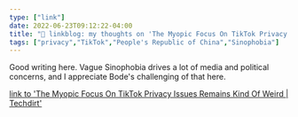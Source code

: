 ```yaml
---
type: ["link"]
date: 2022-06-23T09:12:22-04:00
title: "🔗 linkblog: my thoughts on 'The Myopic Focus On TikTok Privacy Issues Remains Kind Of Weird | Techdirt'"
tags: ["privacy","TikTok","People's Republic of China","Sinophobia"]
---
```

Good writing here. Vague Sinophobia drives a lot of media and political concerns, and I appreciate Bode's challenging of that here.
 

[link to 'The Myopic Focus On TikTok Privacy Issues Remains Kind Of Weird | Techdirt'](https://www.techdirt.com/2022/06/23/the-myopic-focus-on-tiktok-privacy-issues-remains-kind-of-weird/)
